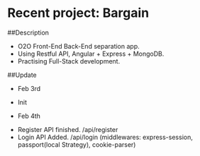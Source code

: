 # Recent project: Bargain

##Description
+ O2O Front-End Back-End separation app. 
+ Using Restful API, Angular + Express + MongoDB. 
+ Practising Full-Stack development.


##Update
+ Feb 3rd 
 - Init 
+ Feb 4th
 - Register API finished. /api/register
 - Login API Added. /api/login (middlewares: express-session, passport(local Strategy), cookie-parser)
